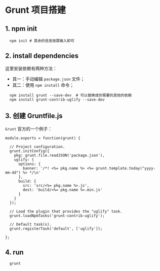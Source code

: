 # Grunt 项目搭建

## 1. npm init

```shell
  npm init # 其余的信息按需输入即可
```

## 2. install dependencies

这里安装依赖有两种方法：

- 其一：手动编辑 `package.json` 文件；
- 其二：使用 `npm install` 命令；

```shell
  npm install grunt --save-dev  # 可以替换成你需要的其他的依赖
  npm install grunt-contrib-uglify --save-dev
```

## 3. 创建 Gruntfile.js

`Grunt` 官方的一个例子：

```javacript
module.exports = function(grunt) {

  // Project configuration.
  grunt.initConfig({
    pkg: grunt.file.readJSON('package.json'),
    uglify: {
      options: {
        banner: '/*! <%= pkg.name %> <%= grunt.template.today("yyyy-mm-dd") %> */\n'
      },
      build: {
        src: 'src/<%= pkg.name %>.js',
        dest: 'build/<%= pkg.name %>.min.js'
      }
    }
  });

  // Load the plugin that provides the "uglify" task.
  grunt.loadNpmTasks('grunt-contrib-uglify');

  // Default task(s).
  grunt.registerTask('default', ['uglify']);

};
```

## 4. run

```shell
  grunt
```
